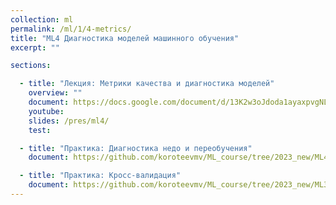 ```yaml
---
collection: ml
permalink: /ml/1/4-metrics/
title: "ML4 Диагностика моделей машинного обучения"
excerpt: ""

sections:

  - title: "Лекция: Метрики качества и диагностика моделей" 
    overview: ""
    document: https://docs.google.com/document/d/13K2w3oJdoda1ayaxpvgNL2oI_hhSTAlmlQgkqcrx6qU/edit?usp=sharing
    youtube:
    slides: /pres/ml4/
    test:

  - title: "Практика: Диагностика недо и переобучения" 
    document: https://github.com/koroteevmv/ML_course/tree/2023_new/ML4.3%20diagnostics

  - title: "Практика: Кросс-валидация" 
    document: https://github.com/koroteevmv/ML_course/tree/2023_new/ML3.1%20classification
---
```

